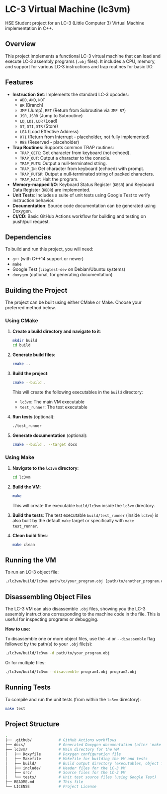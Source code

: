 # LC-3 Virtual Machine (lc3vm)

HSE Student project for an LC-3 (Little Computer 3) Virtual Machine implementation in C++.

## Overview

This project implements a functional LC-3 virtual machine that can load and execute LC-3 assembly programs (`.obj` files). It includes a CPU, memory, and support for various LC-3 instructions and trap routines for basic I/O.

## Features

* **Instruction Set**: Implements the standard LC-3 opcodes:
  * `ADD`, `AND`, `NOT`
  * `BR` (Branch)
  * `JMP` (Jump), `RET` (Return from Subroutine via `JMP R7`)
  * `JSR`, `JSRR` (Jump to Subroutine)
  * `LD`, `LDI`, `LDR` (Load)
  * `ST`, `STI`, `STR` (Store)
  * `LEA` (Load Effective Address)
  * `RTI` (Return from Interrupt - placeholder, not fully implemented)
  * `RES` (Reserved - placeholder)
* **Trap Routines**: Supports common TRAP routines:
  * `TRAP_GETC`: Get character from keyboard (not echoed).
  * `TRAP_OUT`: Output a character to the console.
  * `TRAP_PUTS`: Output a null-terminated string.
  * `TRAP_IN`: Get character from keyboard (echoed) with prompt.
  * `TRAP_PUTSP`: Output a null-terminated string of packed characters.
  * `TRAP_HALT`: Halt the program.
* **Memory-mapped I/O**: Keyboard Status Register (`KBSR`) and Keyboard Data Register (`KBDR`) are implemented.
* **Unit Tests**: Includes a suite of unit tests using Google Test to verify instruction behavior.
* **Documentation**: Source code documentation can be generated using Doxygen.
* **CI/CD**: Basic GitHub Actions workflow for building and testing on push/pull request.

## Dependencies

To build and run this project, you will need:

* `g++` (with C++14 support or newer)
* `make`
* Google Test (`libgtest-dev` on Debian/Ubuntu systems)
* `doxygen` (optional, for generating documentation)

## Building the Project

The project can be built using either CMake or Make. Choose your preferred method below.

### Using CMake

1. **Create a build directory and navigate to it**:

    ```bash
    mkdir build
    cd build
    ```

2. **Generate build files**:

    ```bash
    cmake ..
    ```

3. **Build the project**:

    ```bash
    cmake --build .
    ```

    This will create the following executables in the `build` directory:
    * `lc3vm`: The main VM executable
    * `test_runner`: The test executable

4. **Run tests** (optional):

    ```bash
    ./test_runner
    ```

5. **Generate documentation** (optional):

    ```bash
    cmake --build . --target docs
    ```

### Using Make

1. **Navigate to the `lc3vm` directory**:

    ```bash
    cd lc3vm
    ```

2. **Build the VM**:

    ```bash
    make
    ```

    This will create the executable `build/lc3vm` inside the `lc3vm` directory.
3. **Build the tests**:
    The test executable `build/test_runner` (inside `lc3vm`) is also built by the default `make` target or specifically with `make test_runner`.

4. **Clean build files**:

    ```bash
    make clean
    ```

## Running the VM

To run an LC-3 object file:

```bash
./lc3vm/build/lc3vm path/to/your_program.obj [path/to/another_program.obj ...]
```

## Disassembling Object Files

The LC-3 VM can also disassemble `.obj` files, showing you the LC-3 assembly instructions corresponding to the machine code in the file. This is useful for inspecting programs or debugging.

**How to use:**

To disassemble one or more object files, use the `-d` or `--disassemble` flag followed by the path(s) to your `.obj` file(s):

```bash
./lc3vm/build/lc3vm -d path/to/your_program.obj
```

Or for multiple files:

```bash
./lc3vm/build/lc3vm --disassemble program1.obj program2.obj
```

## Running Tests

To compile and run the unit tests (from within the `lc3vm` directory):

```bash
make test
```

## Project Structure

```sh
.
├── .github/            # GitHub Actions workflows
├── docs/               # Generated Doxygen documentation (after 'make docs')
├── lc3vm/              # Main directory for the VM
│   ├── Doxyfile        # Doxygen configuration file
│   ├── Makefile        # Makefile for building the VM and tests
│   ├── build/          # Build output directory (executables, object files)
│   ├── include/        # Header files for the LC-3 VM
│   ├── src/            # Source files for the LC-3 VM
│   └── tests/          # Unit test source files (using Google Test)
├── README.md           # This file
└── LICENSE             # Project License
```
